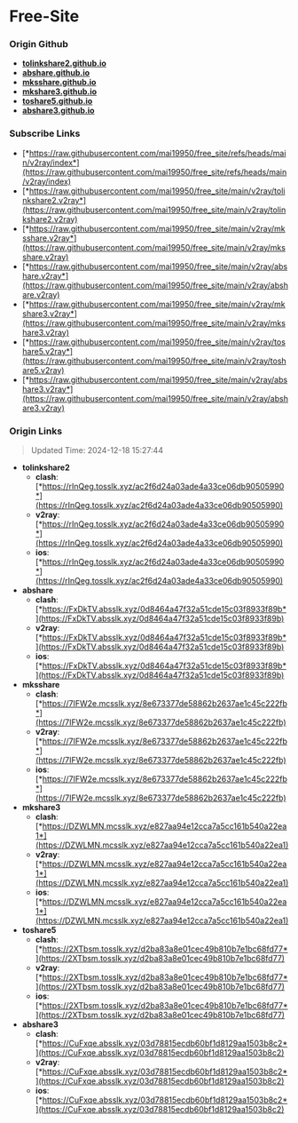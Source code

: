# Free-Site

### Origin Github

- [**tolinkshare2.github.io**](https://github.com/tolinkshare2/tolinkshare2.github.io)
- [**abshare.github.io**](https://github.com/abshare/abshare.github.io)
- [**mksshare.github.io**](https://github.com/mksshare/mksshare.github.io)
- [**mkshare3.github.io**](https://github.com/mkshare3/mkshare3.github.io)
- [**toshare5.github.io**](https://github.com/toshare5/toshare5.github.io)
- [**abshare3.github.io**](https://github.com/abshare3/abshare3.github.io)

### Subscribe Links

- [*https://raw.githubusercontent.com/mai19950/free_site/refs/heads/main/v2ray/index*](https://raw.githubusercontent.com/mai19950/free_site/refs/heads/main/v2ray/index)
- [*https://raw.githubusercontent.com/mai19950/free_site/main/v2ray/tolinkshare2.v2ray*](https://raw.githubusercontent.com/mai19950/free_site/main/v2ray/tolinkshare2.v2ray)
- [*https://raw.githubusercontent.com/mai19950/free_site/main/v2ray/mksshare.v2ray*](https://raw.githubusercontent.com/mai19950/free_site/main/v2ray/mksshare.v2ray)
- [*https://raw.githubusercontent.com/mai19950/free_site/main/v2ray/abshare.v2ray*](https://raw.githubusercontent.com/mai19950/free_site/main/v2ray/abshare.v2ray)
- [*https://raw.githubusercontent.com/mai19950/free_site/main/v2ray/mkshare3.v2ray*](https://raw.githubusercontent.com/mai19950/free_site/main/v2ray/mkshare3.v2ray)
- [*https://raw.githubusercontent.com/mai19950/free_site/main/v2ray/toshare5.v2ray*](https://raw.githubusercontent.com/mai19950/free_site/main/v2ray/toshare5.v2ray)
- [*https://raw.githubusercontent.com/mai19950/free_site/main/v2ray/abshare3.v2ray*](https://raw.githubusercontent.com/mai19950/free_site/main/v2ray/abshare3.v2ray)

### Origin Links

> Updated Time: 2024-12-18 15:27:44

- **tolinkshare2**
  - **clash**: [*https://rInQeg.tosslk.xyz/ac2f6d24a03ade4a33ce06db90505990*](https://rInQeg.tosslk.xyz/ac2f6d24a03ade4a33ce06db90505990)
  - **v2ray**: [*https://rInQeg.tosslk.xyz/ac2f6d24a03ade4a33ce06db90505990*](https://rInQeg.tosslk.xyz/ac2f6d24a03ade4a33ce06db90505990)
  - **ios**: [*https://rInQeg.tosslk.xyz/ac2f6d24a03ade4a33ce06db90505990*](https://rInQeg.tosslk.xyz/ac2f6d24a03ade4a33ce06db90505990)
- **abshare**
  - **clash**: [*https://FxDkTV.absslk.xyz/0d8464a47f32a51cde15c03f8933f89b*](https://FxDkTV.absslk.xyz/0d8464a47f32a51cde15c03f8933f89b)
  - **v2ray**: [*https://FxDkTV.absslk.xyz/0d8464a47f32a51cde15c03f8933f89b*](https://FxDkTV.absslk.xyz/0d8464a47f32a51cde15c03f8933f89b)
  - **ios**: [*https://FxDkTV.absslk.xyz/0d8464a47f32a51cde15c03f8933f89b*](https://FxDkTV.absslk.xyz/0d8464a47f32a51cde15c03f8933f89b)
- **mksshare**
  - **clash**: [*https://7IFW2e.mcsslk.xyz/8e673377de58862b2637ae1c45c222fb*](https://7IFW2e.mcsslk.xyz/8e673377de58862b2637ae1c45c222fb)
  - **v2ray**: [*https://7IFW2e.mcsslk.xyz/8e673377de58862b2637ae1c45c222fb*](https://7IFW2e.mcsslk.xyz/8e673377de58862b2637ae1c45c222fb)
  - **ios**: [*https://7IFW2e.mcsslk.xyz/8e673377de58862b2637ae1c45c222fb*](https://7IFW2e.mcsslk.xyz/8e673377de58862b2637ae1c45c222fb)
- **mkshare3**
  - **clash**: [*https://DZWLMN.mcsslk.xyz/e827aa94e12cca7a5cc161b540a22ea1*](https://DZWLMN.mcsslk.xyz/e827aa94e12cca7a5cc161b540a22ea1)
  - **v2ray**: [*https://DZWLMN.mcsslk.xyz/e827aa94e12cca7a5cc161b540a22ea1*](https://DZWLMN.mcsslk.xyz/e827aa94e12cca7a5cc161b540a22ea1)
  - **ios**: [*https://DZWLMN.mcsslk.xyz/e827aa94e12cca7a5cc161b540a22ea1*](https://DZWLMN.mcsslk.xyz/e827aa94e12cca7a5cc161b540a22ea1)
- **toshare5**
  - **clash**: [*https://2XTbsm.tosslk.xyz/d2ba83a8e01cec49b810b7e1bc68fd77*](https://2XTbsm.tosslk.xyz/d2ba83a8e01cec49b810b7e1bc68fd77)
  - **v2ray**: [*https://2XTbsm.tosslk.xyz/d2ba83a8e01cec49b810b7e1bc68fd77*](https://2XTbsm.tosslk.xyz/d2ba83a8e01cec49b810b7e1bc68fd77)
  - **ios**: [*https://2XTbsm.tosslk.xyz/d2ba83a8e01cec49b810b7e1bc68fd77*](https://2XTbsm.tosslk.xyz/d2ba83a8e01cec49b810b7e1bc68fd77)
- **abshare3**
  - **clash**: [*https://CuFxqe.absslk.xyz/03d78815ecdb60bf1d8129aa1503b8c2*](https://CuFxqe.absslk.xyz/03d78815ecdb60bf1d8129aa1503b8c2)
  - **v2ray**: [*https://CuFxqe.absslk.xyz/03d78815ecdb60bf1d8129aa1503b8c2*](https://CuFxqe.absslk.xyz/03d78815ecdb60bf1d8129aa1503b8c2)
  - **ios**: [*https://CuFxqe.absslk.xyz/03d78815ecdb60bf1d8129aa1503b8c2*](https://CuFxqe.absslk.xyz/03d78815ecdb60bf1d8129aa1503b8c2)
